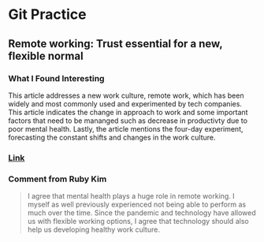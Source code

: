# Git Practice

## Remote working: Trust essential for a new, flexible normal

### What I Found Interesting

This article addresses a new work culture, remote work, which has been widely and most commonly used and experimented by tech companies. This article indicates the change in approach to work and some important factors that need to be mananged such as decrease in productivty due to poor mental health. Lastly, the article mentions the four-day experiment, forecasting the constant shifts and changes in the work culture.

### [Link](https://technologymagazine.com/articles/remote-working-trust-essential-for-a-new-flexible-normal)

### Comment from Ruby Kim
> I agree that mental health plays a huge role in remote working. I myself as well previously experienced not being able to perform as much over the time. Since the pandemic and technology have allowed us with flexible working options, I agree that technology should also help us developing healthy work culture. 